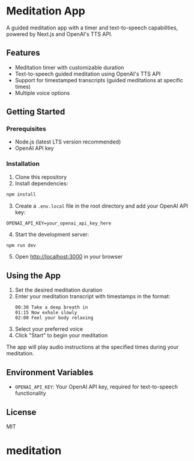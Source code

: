 # Meditation App

A guided meditation app with a timer and text-to-speech capabilities, powered by Next.js and OpenAI's TTS API.

## Features

- Meditation timer with customizable duration
- Text-to-speech guided meditation using OpenAI's TTS API
- Support for timestamped transcripts (guided meditations at specific times)
- Multiple voice options

## Getting Started

### Prerequisites

- Node.js (latest LTS version recommended)
- OpenAI API key

### Installation

1. Clone this repository
2. Install dependencies:

```bash
npm install
```

3. Create a `.env.local` file in the root directory and add your OpenAI API key:

```
OPENAI_API_KEY=your_openai_api_key_here
```

4. Start the development server:

```bash
npm run dev
```

5. Open [http://localhost:3000](http://localhost:3000) in your browser

## Using the App

1. Set the desired meditation duration
2. Enter your meditation transcript with timestamps in the format:
   ```
   00:30 Take a deep breath in
   01:15 Now exhale slowly
   02:00 Feel your body relaxing
   ```
3. Select your preferred voice
4. Click "Start" to begin your meditation

The app will play audio instructions at the specified times during your meditation.

## Environment Variables

- `OPENAI_API_KEY`: Your OpenAI API key, required for text-to-speech functionality

## License

MIT
# meditation
